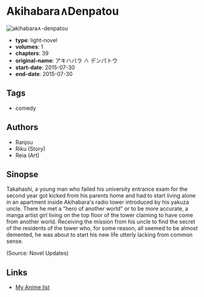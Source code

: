 # Akihabara∧Denpatou

![akihabara∧-denpatou](https://cdn.myanimelist.net/images/manga/1/189521.jpg)

-   **type**: light-novel
-   **volumes**: 1
-   **chapters**: 39
-   **original-name**: アキハバラ ∧ デンパトウ
-   **start-date**: 2015-07-30
-   **end-date**: 2015-07-30

## Tags

-   comedy

## Authors

-   Ranjou
-   Riku (Story)
-   Reia (Art)

## Sinopse

Takahashi, a young man who failed his university entrance exam for the second year got kicked from his parents home and had to start living alone in an apartment inside Akihabara's radio tower introduced by his yakuza uncle. There he met a "hero of another world" or to be more accurate, a manga artist girl living on the top floor of the tower claiming to have come from another world. Receiving the mission from his uncle to find the secret of the residents of the tower who, for some reason, all seemed to be almost demented, he was about to start his new life utterly lacking from common sense.

(Source: Novel Updates)

## Links

-   [My Anime list](https://myanimelist.net/manga/101880/Akihabara%E2%88%A7Denpatou)
